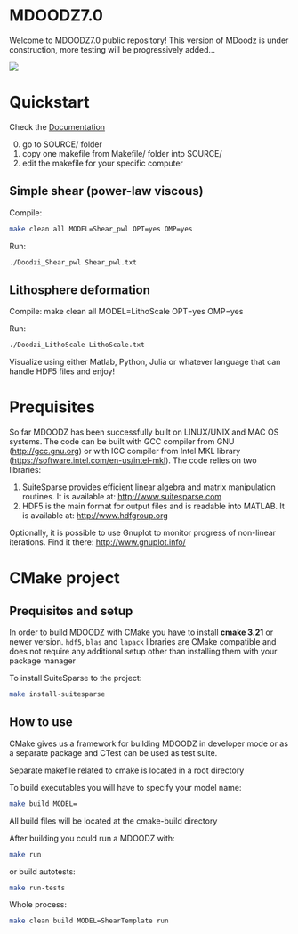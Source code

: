 # MDOODZ7.0

Welcome to MDOODZ7.0 public repository!
This version of MDoodz is under construction, more testing will be progressively added...

![](/images/Compression_Symmetric.gif)

# Quickstart

Check the [Documentation](https://github.com/tduretz/MDOODZ6.0/blob/master/Documentation/MDOODZ_docu.pdf)

0. go to SOURCE/ folder
1. copy one makefile from Makefile/ folder into SOURCE/
2. edit the makefile for your specific computer

## Simple shear (power-law viscous)

Compile: 
```bash
make clean all MODEL=Shear_pwl OPT=yes OMP=yes
```

Run:
```bash
./Doodzi_Shear_pwl Shear_pwl.txt
```

## Lithosphere deformation
Compile: make clean all MODEL=LithoScale OPT=yes OMP=yes

Run: 
```bash
./Doodzi_LithoScale LithoScale.txt
```

Visualize using either Matlab, Python, Julia or whatever language that can handle HDF5 files and enjoy!

# Prequisites

So far MDOODZ has been successfully built on LINUX/UNIX and MAC OS systems. The code can be built with GCC compiler from GNU (http://gcc.gnu.org) or with ICC compiler from Intel MKL library (https://software.intel.com/en-us/intel-mkl).
The code relies on two libraries: <br>
1. SuiteSparse provides efficient linear algebra and matrix manipulation routines. It is available at: http://www.suitesparse.com <br>
2. HDF5 is the main format for output files and is readable into MATLAB. It is available at: http://www.hdfgroup.org <br>

Optionally, it is possible to use Gnuplot to monitor progress of non-linear iterations. Find it there: http://www.gnuplot.info/

# CMake project

## Prequisites and setup

In order to build MDOODZ with CMake you have to install **cmake 3.21** or newer version.
`hdf5`, `blas` and `lapack` libraries are CMake compatible and does not require any additional setup other than installing them with your package manager

To install SuiteSparse to the project:

```bash
make install-suitesparse
```

## How to use

CMake gives us a framework for building MDOODZ in developer mode or as a separate package and CTest can be used as test suite.

Separate makefile related to cmake is located in a root directory

To build executables you will have to specify your model name:
```bash
make build MODEL=
```

All build files will be located at the cmake-build directory

After building you could run a MDOODZ with:
```bash
make run
```

or build autotests:
```bash
make run-tests
```

Whole process:

```bash
make clean build MODEL=ShearTemplate run
```
